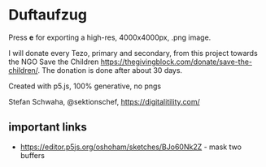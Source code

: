 # Duftaufzug

Press **e** for exporting a high-res, 4000x4000px, .png image.

I will donate every Tezo, primary and secondary, from this project towards the NGO Save the Children https://thegivingblock.com/donate/save-the-children/. The donation is done after about 30 days.

Created with p5.js, 100% generative, no pngs

Stefan Schwaha, @sektionschef, https://digitalitility.com/ 



## important links

* https://editor.p5js.org/oshoham/sketches/BJo60Nk2Z - mask two buffers